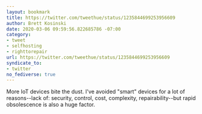```yaml
---
layout: bookmark
title: https://twitter.com/tweethue/status/1235844699253956609
author: Brett Kosinski
date: 2020-03-06 09:59:56.822685786 -07:00
category:
- tweet
- selfhosting
- righttorepair
url: https://twitter.com/tweethue/status/1235844699253956609
syndicate_to:
- twitter
no_fediverse: true
---
```

More IoT devices bite the dust.  I've avoided "smart" devices for a lot of reasons--lack of: security, control, cost, complexity, repairability--but rapid obsolescence is also a huge factor.
